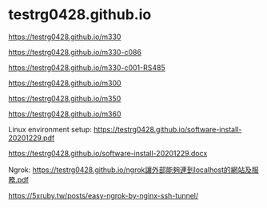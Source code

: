 # testrg0428.github.io

https://testrg0428.github.io/m330

https://testrg0428.github.io/m330-c086

https://testrg0428.github.io/m330-c001-RS485

https://testrg0428.github.io/m300

https://testrg0428.github.io/m350

https://testrg0428.github.io/m360

Linux environment setup:
https://testrg0428.github.io/software-install-20201229.pdf

https://testrg0428.github.io/software-install-20201229.docx

Ngrok:
https://testrg0428.github.io/ngrok讓外部能夠連到localhost的網站及服務.pdf

https://5xruby.tw/posts/easy-ngrok-by-nginx-ssh-tunnel/
